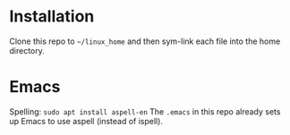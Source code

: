 # Installation

Clone this repo to `~/linux_home` and then sym-link each file into the home directory.

# Emacs

Spelling: `sudo apt install aspell-en`
The `.emacs` in this repo already sets up Emacs to use aspell (instead of ispell).

